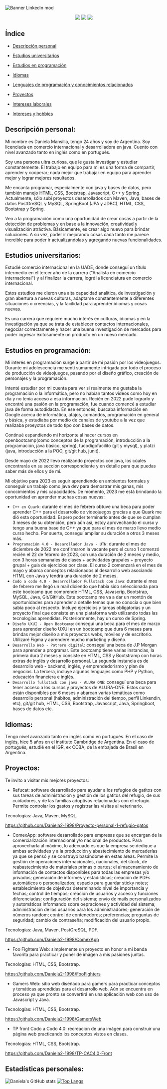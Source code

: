 ![Banner Linkedin mod](https://github.com/Daniela2-1998/Daniela2-1998/assets/108192404/83c3fcf8-6c51-475e-a078-22dabcbc02d6)

<p align="center">
   <img src="https://img.shields.io/badge/LENGUAJE BASE-EN%20JAVA-blue">
   <img src="https://img.shields.io/badge/Área 1-%20 PROGRAMACIÓN-red">
   <img src="https://img.shields.io/badge/Área 2-%20 COMERCIO INTERNACIONAL-purple">
 </p>

   

 ## Índice 

* [Descripción personal](#descripción-personal)

* [Estudios universitarios](#Estudios-universitarios)

* [Estudios en programación](#Estudios-programación)

* [Idiomas](#Idiomas)

* [Lenguajes de programación y conocimientos relacionados](#Lenguajes-de-programación-y-conocimientos-relacionados)

* [Proyectos](#Proyectos)

* [Intereses laborales](#intereses-laborales)

* [Intereses y hobbies](#intereses-y-hobbies)


## Descripción personal:
 Mi nombre es Daniela Mansilla, tengo 24 años y soy de Argentina. Soy licenciada en comercio internacional y desarrolladora en java. Cuento con nivel avanzado tanto en inglés como en portugués.
 
 Soy una persona ultra curiosa, que le gusta investigar y estudiar constantemente. El trabajo en equipo para mi es una forma de compartir, aprender y cooperar; nada mejor que trabajar en equipo para aprender mejor y lograr mejores resultados.
 
 Me encanta programar, especialmente con java y bases de datos, pero también manejo HTML, CSS, Bootstrap, Javascript, C++ y Spring. Actualmente, sólo subí proyectos desarrollados con Maven, Java, bases de datos PostGreSQL y MySQL, SpringBoot (JPA y JDBC), HTML, CSS, Bootstrap y Spring. 
 
 Veo a la programación como una oportunidad de crear cosas a partir de la detección de problemas y en base a la innovación, creatividad y visualización atráctiva. Básicamente, es crear algo nuevo para brindar soluciones. A su vez, poder ir mejorando cosas cada tanto me parece increible para poder ir actualizándolas y agregando nuevas funcionalidades.
 
## Estudios universitarios:
Estudié comercio internacional en la UADE, donde conseguí un título intermedio en el tercer año de la carrera ("Analista en comercio internacional") y al finalizar la carrera, logré la licenciatura en comercio internacional. 

Estos estudios me dieron una alta capacidad analítica, de investigación y gran abertura a nuevas culturas, adaptarse constantemente a diferentes situaciones o creencias, y la facilidad para aprender idiomas y cosas nuevas.

Es una carrera que requiere mucho interés en culturas, idiomas y en la investigación ya que se trata de establecer contactos internacionales, negociar correctamente y hacer una buena investigación de mercados para poder ingresar éxitosamente un producto en un nuevo mercado.

## Estudios en programación:
Mi interés en programación surge a partir de mi pasión por los videojuegos. Durante mi adolescencia me sentí sumamente intrigada por todo el proceso de producción de videojuegos, pasando por el diseño gráfico, creación de personajes y la programación. 

Intenté estudiar por mi cuenta para ver si realmente me gustaba la programación o la informática, pero no habían tantos videos como hoy en día y no tenía acceso a esa información. Recién en 2022 pude lograrlo y encontré una pasión en la programación, fue cuando comencé a estudiar java de forma autodidacta. En ese entoncés, buscaba información en Google acerca de informática, atajos, comandos, programación en general y básica, y estudiaba por medio de canales de youtube a la vez que realizaba proeyctos de todo tipo con bases de datos. 

Continué espandiendo mi horizonte al hacer cursos en openbootcamp(como conceptos de la programación, introducción a la programación, java básico, spring), tucodigofacilito (git y mysql), y platzi (java, introducción a la POO, git/git hub, junit).

Desde mayo de 2022 llevo realizando proyectos con java, los cúales encontrarás en su sección correspondiente y en detalle para que puedas saber más de ellos y de mi. 

Mi objetivo para 2023 es seguir aprendiendo en ambientes formales y conseguir un trabajo como java dev para demostrar mis ganas, mis conocimientos y mis capacidades. De momento, 2023 me está brindando la oportunidad en aprender muchas cosas nuevas:

- `C++ en Quark`: durante el mes de febrero obtuve una beca para poder aprender C++ para el desarrollo de videojuegos gracias a que Quark me dió esta oportunidad. Espero poder terminarlo antes de que se cumplan 3 meses de su obtención, pero aún así, estoy aprovechando el curso y tengo una buena base de C++ ya que para el mes de marzo llevo medio curso hecho. Por suerte, conseguí ampliar su duración a otros 3 meses más.
- `Programación 4.0 - Desarollador Java - UTN`: durante el mes de diciembre de 2022 me confirmaron la vacante pero el curso 1 comenzó recién el 22 de febrero de 2023, con una duración de 2 meses y medio, con 3 horas semanales de clases + actividades grupales + proyecto grupal + guía de ejercicios por clase. El curso 2 comenzará en el mes de mayo y abarca conceptos relacionados al desarrollo web asociando HTML con Java y tendrá una duración de 2 meses. 
- `Codo a codo 4.0 - Desarrollador Fullstack con Java`: durante el mes de febrero me llegó un mail diciendo que había sido seleccionada para este bootcamp que comprende HTML, CSS, Javascrip, Bootstrap, MySQL, Java, Git/GitHub. Este bootcamp me va a dar un montón de oportunidades para aprender a detalle temas que no conocía o que bien sabía poco al respecto. Incluye ejercicios y tareas obligatorias y un proyecto final que consiste en una plataforma web utilizando todas las tecnologías aprendidas. Posteriormente, hay un curso de Spring. 
- `Diseño UXUI - Open Bootcamp`: conseguí una beca para el mes de marzo para aprender diseño UXUI en un bootcamp que dura 6 meses para brindas mejor diseño a mis proyectos webs, móviles y de escritorio. Utilizaré Figma y aprenderé mucho marketing y diseño.
- `Desarrollo Web - Potrero digital`: conseguí una beca de J.P Morgan para aprender a programar. Este bootcamp tiene varias instancias, la primera dura 2 meses y consiste en HTML, CSS y Bootstramp con horas extras de inglés y desarrollo personal. La segunda instancia es de desarrollo web - backend, inglés, y emprendedorismo y plan de negocios. La tercera, incluye algunos lenguajes como PHP y Python, educación financiera e inglés. 
- `Desarrollo fullstack con java - ALURA ONE`: conseguí una beca para tener acceso a los cursos y proyectos de ALURA-ONE. Estos curso están disponibles por 6 meses y abarcan varias temáticas como desarrollo personal (hábitos, administración del tiempo, perfil Linkendin, etc), git/git hub, HTML, CSS, Bootstrap, Javascript, Java, Springboot, bases de datos etc.

## Idiomas:
Tengo nivel avanzado tanto en inglés como en portugués. En el caso de inglés, hice 5 años en el instituto Cambridge de Argentina. En el caso de portugués, estudié en el IGR, ex CCBA, de la embajada de Brasil en Argentina.

## Proyectos:
Te invito a visitar mis mejores proyectos:
- Refucat: software desarrollado para ayudar a los refugios de gatitos con sus tareas de administración y gestión de los gatitos del refugio, de sus cuidadores, y de las familias adoptivas relacionadas con el refugio. Permite controlar los gastos y registrar las visitas al veterinario.

Tecnologías: Java, Maven, MySQL.

https://github.com/Daniela2-1998/Proyecto-personal-1-refugio-gatos

- ComexApp: software desarrollado para empresas que se encargan de la comercialización internacional y/o nacional de productos. Para aprovecharla al máximo, lo adecuádo es que la empresa se dedique a ambas actividades y a la producción y abastecimiento de mercaderías ya que se pensó y se construyó basándome en estas áreas. Permite la gestión de operaciones internacionales, nacionales, del stock, de reabastecimiento de materiales primas o partes; el almacenamiento de información de contactos disponibles para todas las empresas y/o privados; generación de informes y estadísticas; creación de PDFs automáticos o personalizados; espacio para guardar sticky notes; establecimiento de objetivos determinando nivel de importancia y fechas; control de tiempos; creación de usuarios y acceso y funciones diferenciadas; configuración del sistema; envío de mails personalizados y automáticos informando sobre oepraciones y actividad del sistema; administración de los usuarios para los administradores; generación de números random; control de contenedores; preferencias; preguntas de seguridad; cambio de contraseña; modificación del usuario propio. 

Tecnologías: Java, Maven, PostGreSQL, PDF.

https://github.com/Daniela2-1998/ComexApp

- Foo Fighters Web: simplemente un proyecto en honor a mi banda favorita para practicar y poner de imágen a mis pasiones juntas.

Tecnologías: HTML, CSS, Bootstrap.

https://github.com/Daniela2-1998/FooFighters



- Gamers Web: sitio web diseñado para gamers para practicar conceptos y temáticas aprendidas para el desarrollo web. Aún se encuentra en proceso ya que pronto se convertirá en una aplicación web con uso de Javascript y Java.

Tecnologías: HTML, CSS, Bootstrap.

https://github.com/Daniela2-1998/GamersWeb

- TP front Codo a Codo 4.0: recreación de una imágen para construir una página web practicando los conceptos vistos en clases.

Tecnologías: HTML, CSS, Bootstrap.

https://github.com/Daniela2-1998/TP-CAC4.0-Front

## Estadísticas personales:
![Daniela's GitHub stats](https://github-readme-stats.vercel.app/api?username=Daniela2-1998&show_icons=true)
[![Top Langs](https://github-readme-stats.vercel.app/api/top-langs/?username=Daniela2-1998&layout=compact)](https://github.com/anuraghazra/github-readme-stats)
